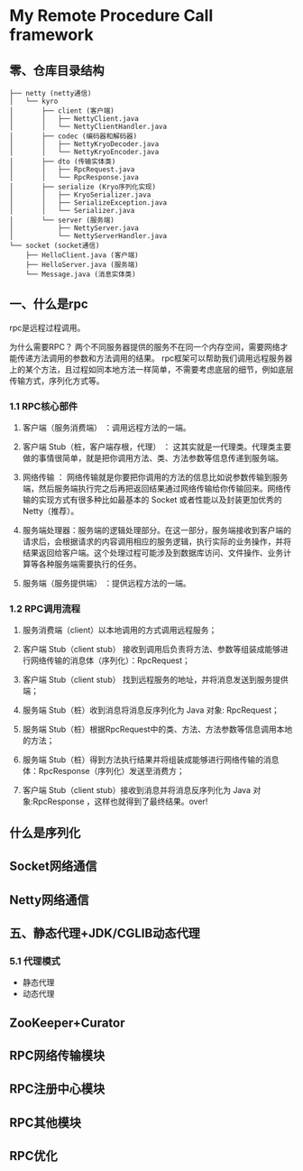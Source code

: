 # My Remote Procedure Call framework

## 零、仓库目录结构

~~~
├── netty (netty通信)
│   └── kyro
│       ├── client (客户端)
│       │   ├── NettyClient.java
│       │   └── NettyClientHandler.java
│       ├── codec (编码器和解码器)
│       │   ├── NettyKryoDecoder.java
│       │   └── NettyKryoEncoder.java
│       ├── dto (传输实体类)
│       │   ├── RpcRequest.java
│       │   └── RpcResponse.java
│       ├── serialize (Kryo序列化实现)
│       │   ├── KryoSerializer.java
│       │   ├── SerializeException.java
│       │   └── Serializer.java
│       └── server (服务端)
│           ├── NettyServer.java
│           └── NettyServerHandler.java
└── socket (socket通信)
    ├── HelloClient.java (客户端)
    ├── HelloServer.java (服务端)
    └── Message.java (消息实体类)
~~~

## 一、什么是rpc

rpc是远程过程调用。

为什么需要RPC？ 两个不同服务器提供的服务不在同一个内存空间，需要网络才能传递方法调用的参数和方法调用的结果。 
rpc框架可以帮助我们调用远程服务器上的某个方法，且过程如同本地方法一样简单，不需要考虑底层的细节，例如底层传输方式，序列化方式等。

### 1.1 RPC核心部件

1. 客户端（服务消费端） ：调用远程方法的一端。

2. 客户端 Stub（桩，客户端存根，代理） ： 这其实就是一代理类。代理类主要做的事情很简单，就是把你调用方法、类、方法参数等信息传递到服务端。

3. 网络传输 ： 网络传输就是你要把你调用的方法的信息比如说参数传输到服务端，然后服务端执行完之后再把返回结果通过网络传输给你传输回来。网络传输的实现方式有很多种比如最基本的 Socket 或者性能以及封装更加优秀的 Netty（推荐）。

4. 服务端处理器：服务端的逻辑处理部分。在这一部分，服务端接收到客户端的请求后，会根据请求的内容调用相应的服务逻辑，执行实际的业务操作，并将结果返回给客户端。这个处理过程可能涉及到数据库访问、文件操作、业务计算等各种服务端需要执行的任务。

5. 服务端（服务提供端） ：提供远程方法的一端。

### 1.2 RPC调用流程

1. 服务消费端（client）以本地调用的方式调用远程服务；

2. 客户端 Stub（client stub） 接收到调用后负责将方法、参数等组装成能够进行网络传输的消息体（序列化）：RpcRequest；

3. 客户端 Stub（client stub） 找到远程服务的地址，并将消息发送到服务提供端；

4. 服务端 Stub（桩）收到消息将消息反序列化为 Java 对象: RpcRequest；

5. 服务端 Stub（桩）根据RpcRequest中的类、方法、方法参数等信息调用本地的方法；

6. 服务端 Stub（桩）得到方法执行结果并将组装成能够进行网络传输的消息体：RpcResponse（序列化）发送至消费方；

7. 客户端 Stub（client stub）接收到消息并将消息反序列化为 Java 对象:RpcResponse ，这样也就得到了最终结果。over!

## 什么是序列化

## Socket网络通信

## Netty网络通信

## 五、静态代理+JDK/CGLIB动态代理

### 5.1 代理模式

- 静态代理
- 动态代理

## ZooKeeper+Curator

## RPC网络传输模块

## RPC注册中心模块

## RPC其他模块

## RPC优化
